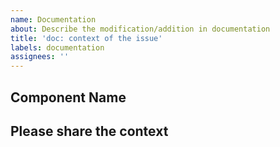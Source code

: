```yaml
---
name: Documentation
about: Describe the modification/addition in documentation
title: 'doc: context of the issue'
labels: documentation
assignees: ''
---
```


## Component Name

## Please share the context
